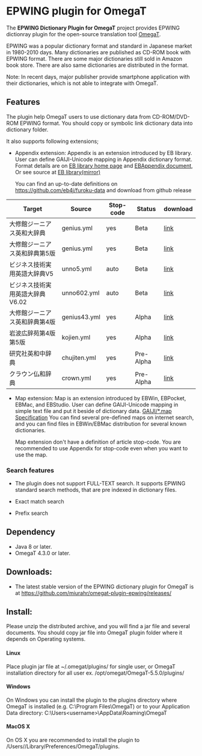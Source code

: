 EPWING plugin for OmegaT
========================

The **EPWING Dictionary Plugin for OmegaT** project provides EPWING dictionray plugin
 for the open-source translation tool [OmegaT](http://www.omegat.org/).

EPWING was a popular dictionary format and standard in Japanese market in 1980-2010 days.
Many dictionaries are published as CD-ROM book with EPWING format.
There are some major dictionaries still sold in Amazon book store.
There are also same dictionaries are distributed in the format.

Note: In recent days, major publisher provide smartphone application with their
dictionaries, which is not able to integrate with OmegaT.

## Features

The plugin help OmegaT users to use dictionary data from CD-ROM/DVD-ROM EPWING format.
You should copy or symbolic link dictionary data into dictionary folder.

It also supports following extensions;

- Appendix extension: Appendix is an extension introduced by EB library.
  User can define GAIJI-Unicode mapping in Appendix dictionary format.
  Format details are on [EB library home page](http://www.mistys-internet.website/eb/) and
  [EBAppendix document](http://www.mistys-internet.website/eb/doc/ebappendix.html), Or
  see source at [EB library(mirror)](https://github.com/jokester/eb)
  
  You can find an up-to-date definitions on https://github.com/eb4j/furoku-data
  and download from github release
  

Target                    |  Source       | Stop-code | Status  | download
------------------------- | ------------- | --------- | ------ | -------------------
大修館ジーニアス英和大辞典    | genius.yml    | yes       | Beta | [link](https://github.com/eb4j/furoku-data/releases/download/continuous-build/genius.zip)
大修館ジーニアス英和辞典第5版 | genius.yml    | yes       | Beta | [link](https://github.com/eb4j/furoku-data/releases/download/continuous-build/genius.zip)
ビジネス技術実用英語大辞典V5  | unno5.yml     | auto      | Beta | [link](https://github.com/eb4j/furoku-data/releases/download/continuous-build/unno5.zip)
ビジネス技術実用英語大辞典V6.02 | unno602.yml | auto      | Beta | [link](https://github.com/eb4j/furoku-data/releases/download/continuous-build/unno602.zip)
大修館ジーニアス英和辞典第4版 | genius43.yml  | yes       | Alpha | [link](https://github.com/eb4j/furoku-data/releases/download/continuous-build/genius43.zip)
岩波広辞苑第4版 第5版       | kojien.yml     | yes      | Alpha | [link](https://github.com/eb4j/furoku-data/releases/download/continuous-build/kojien.zip)
研究社英和中辞典            | chujiten.yml  | yes       | Pre-Alpha | [link](https://github.com/eb4j/furoku-data/releases/download/continuous-build/chujiten.zip)
クラウン仏和辞典            | crown.yml     | yes       | Pre-Alpha | [link](https://github.com/eb4j/furoku-data/releases/download/continuous-build/crown.zip)

  
  
- Map extension: Map is an extension introduced by EBWin, EBPocket, EBMac, and EBStudio.
  User can define GAIJI-Unicode mapping in simple text file and put it beside of dictionary data.
  [GAIJI/*.map Specification](http://ebstudio.info/manual/EBPocket/0_0_4_4.html)
  You can find several pre-defined maps on internet search, and you can find files in EBWin/EBMac
  distribution for several known dictionaries.
  
  Map extension don't have a definition of article stop-code. You are recommended to use Appendix for stop-code even when you 
  want to use the map.

### Search features

- The plugin does not support FULL-TEXT search. It supports EPWING standard search methods,
  that are pre indexed in dictionary files.

- Exact match search

- Prefix search

## Dependency

* Java 8 or later.
* OmegaT 4.3.0 or later.

## Downloads:

* The latest stable version of the EPWING dictionary plugin 
for OmegaT is at https://github.com/miurahr/omegat-plugin-epwing/releases/

## Install:

Please unzip the distributed archive, and you will find a jar file and
several documents. You should copy jar file into OmegaT plugin folder where
it depends on Operating systems. 

#### Linux

Place plugin jar file at ~/.omegat/plugins/ for single user,  or OmegaT installation directory for all user
ex. /opt/omegat/OmegaT-5.5.0/plugins/ 

#### Windows

On Windows you can install the plugin to the plugins directory 
where OmegaT is installed (e.g. C:\Program Files\OmegaT) or to your Application Data directory:
C:\Users\<username>\AppData\Roaming\OmegaT

#### MacOS X

On OS X you are recommended to install the plugin to /Users/<username>/Library/Preferences/OmegaT/plugins. 
